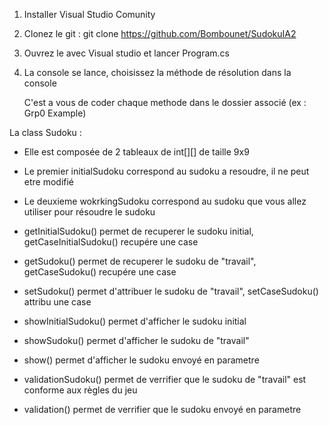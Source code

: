 1. Installer Visual Studio Comunity

2. Clonez le git : git clone https://github.com/Bombounet/SudokuIA2

3. Ouvrez le avec Visual studio et lancer Program.cs

4. La console se lance, choisissez la méthode de résolution dans la console

    C'est a vous de coder chaque methode dans le dossier associé (ex : Grp0 Example)




La class Sudoku : 
  - Elle est composée de 2 tableaux de int[][] de taille 9x9

  - Le premier initialSudoku correspond au sudoku a resoudre, il ne peut etre modifié

  - Le deuxieme wokrkingSudoku correspond au sudoku que vous allez utiliser pour résoudre le sudoku

  - getInitialSudoku() permet de recuperer le sudoku initial, getCaseInitialSudoku() recupére une case

  - getSudoku() permet de recuperer le sudoku de "travail", getCaseSudoku() recupére une case

  - setSudoku() permet d'attribuer le sudoku de "travail", setCaseSudoku() attribu une case

  - showInitialSudoku() permet d'afficher le sudoku initial

  - showSudoku() permet d'afficher le sudoku de "travail"

  - show() permet d'afficher le sudoku envoyé en parametre

  - validationSudoku() permet de verrifier que le sudoku de "travail" est conforme aux règles du jeu

  - validation() permet de verrifier que le sudoku envoyé en parametre
